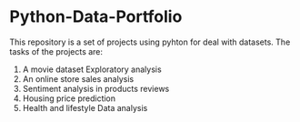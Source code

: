 # Python-Data-Portfolio
This repository is a set of projects using pyhton for deal with datasets.
The tasks of the projects are:
1. A movie dataset Exploratory analysis
2. An online store sales analysis
3. Sentiment analysis in products reviews
4. Housing price prediction
5. Health and lifestyle Data analysis
